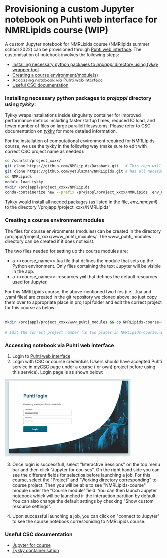 # Provisioning  a custom Jupyter notebook on Puhti web interface for NMRLipids course (WIP)

A custom Jupyter notebook for NMRLipids course (NMRlipids summer school 2022) can be provisioned through [Puhti web interface](https://www.puhti.csc.fi). The customisation of notebook involves the following steps:

- [Installing necessary python packages to *projappl* directory using *tykky* wrapper tool](#installing-necessary-python-packages-to-projappl-directory-using-tykky)
- [Creating a course environment/module(s)](#creating-a-course-environment-modules)
- [Accessing notebook *via* Puhti web interface](#accessing-notebook-via-puhti-web-interface)
- [Useful CSC documentation](useful-CSC-documentation)

### Installing necessary python packages to *projappl* directory using *tykky*:

Tykky wraps installations inside singularity container for improved performance metrics including faster startup times, reduced IO load, and  fewer number of files on large parallel filesystems. Please refer to CSC documentation on [tykky](https://docs.csc.fi/computing/containers/tykky/) for more detailed information.

For the installation of computational environment required for NMRLIpids course, we use the tykky in the following way (make sure to edit with correct CSC project name as needed):

```bash
cd /scartch/project_xxxx/
git clone https://github.com/NMRLipids/Databank.git   # This repo will be copied to correct path inside the Jupyter notebook for each participant when notebook is laucnhed
git clone https://github.com/yetulaxman/NMRLipids.git # has all necessary scripts for customising the course environment
cd NMRLipids 
module load tykky
mkdir /projappl/project_xxxx/NMRLipids
conda-containerize new --prefix /projappl/project_xxxx/NMRLipids  env_nmr.yml  # this can take a while

```
Tykky would install all needed packages (as listed in the file, *env_nmr.yml*) to the directory '/projappl/project_xxxx/NMRLipids'



### Creating a course environment modules

The files for course environments (modules) can be created in the directory /projappl/project_xxxx/www_puhti_modules/. The www_puhti_modules directory can be created if it does not exist.

The two files needed for setting up the course modules are:
   - a <<course_name>>.lua file that defines the module that sets up the Python environment. Only files containing the text Jupyter will be visible in the app.
   - a <<course_name>>-resources.yml that defines the default resources used for Jupyter.
  
For this NMRLipids course, the above mentioned two files (i.e., .lua and .yaml files) are created  in the git repository we cloned above. so just copy them over to appropriate place in projappl folder and edit the correct project for this course as below:

```bash

mkdir /projappl/project_xxxx/www_puhti_modules && cp NMRLipids-course-resources.yml	NMRLipids-course.lua /projappl/project_xxxx/www_puhti_modules

# Edit the correct project number (in two places in NMRLipids-course.lua file) in the the copied files in /projappl/project_xxxx/www_puhti_modules.

```


### Accessing notebook via Puhti web interface

1. Login to [Puhti web interface](https://www.puhti.csc.fi/public/login.html)
2. Login with CSC or course credentials (Users should have accepted Puhti service in [myCSC](https://my.csc.fi/welcome) page under a course ( or own) project before using this service). Login page is as shown below:

<img src="./Puhti_login.png" width="80%">

3. Once login is successfull, select "Interactive Sessions" on the top menu bar and then click "Jupyter for courses". On the right hand side you can see the different fields for selection before launching a job.  For this course, select the "Project" and "Working directory corresponding"  to course project. Then you will be able to see "NMRLipids-course" module under the "Course module" field. You can then launch Jupyter notebook whick will be launched in the interaction partition by default. You can also change the default settings by checking "Show custom resource settings".

4. Upon successful launching a job, you can click on "connect to Jupyter" to see the course notebook corresponidng to NMRLipids course.


###  Useful CSC documentation

- [Jupyter for course](https://docs.csc.fi/computing/webinterface/jupyter-for-courses/)
- [Tykky containerisation](https://docs.csc.fi/computing/containers/tykky/)




